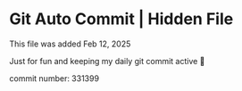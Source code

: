 # Git Auto Commit | Hidden File

This file was added Feb 12, 2025

Just for fun and keeping my daily git commit active 🤪

commit number: 331399

